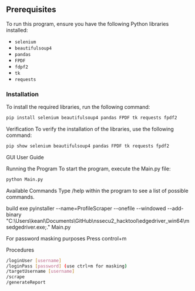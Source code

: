 ## Prerequisites

To run this program, ensure you have the following Python libraries installed:
- `selenium`
- `beautifulsoup4`
- `pandas`
- `FPDF`
- `fdpf2`
- `tk`
- `requests`

### Installation

To install the required libraries, run the following command:

```sh
pip install selenium beautifulsoup4 pandas FPDF tk requests fpdf2
```

Verification
To verify the installation of the libraries, use the following command:

```sh
pip show selenium beautifulsoup4 pandas FPDF tk requests fpdf2
```

GUI User Guide

Running the Program
To start the program, execute the Main.py file:

```sh
python Main.py
```

Available Commands
Type /help within the program to see a list of possible commands.

build exe
pyinstaller --name=ProfileScraper --onefile --windowed --add-binary "C:\Users\keanl\Documents\GitHub\nssecu2_hacktool\edgedriver_win64\msedgedriver.exe;." Main.py

For password masking purposes 
Press control+m

Procedures

```sh
/loginUser [username]
/loginPass [password] (use ctrl+m for masking)
/targetUsername [username]
/scrape
/generateReport
```